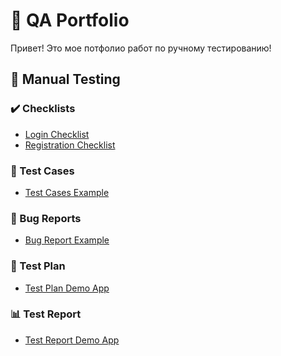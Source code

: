 # 🧩 QA Portfolio

Привет! 
Это мое потфолио работ по ручному тестированию!

## 📂 Manual Testing

### ✔️ Checklists
- [Login Checklist](Manual-Testing/Checklists/login_checklist.xlsx)
- [Registration Checklist](Manual-Testing/Checklists/registration_checklist.xlsx)

### 🧪 Test Cases
- [Test Cases Example](Manual-Testing/Test-Cases/test_cases_example.xlsx)

### 🐞 Bug Reports
- [Bug Report Example](Manual-Testing/Bug-Reports/bug_report_example.pdf)

### 📑 Test Plan
- [Test Plan Demo App](Manual-Testing/Test-Plan/test_plan_demo_app.docx)

### 📊 Test Report
- [Test Report Demo App](Manual-Testing/Test-Report/test_report_demo_app.pdf)

